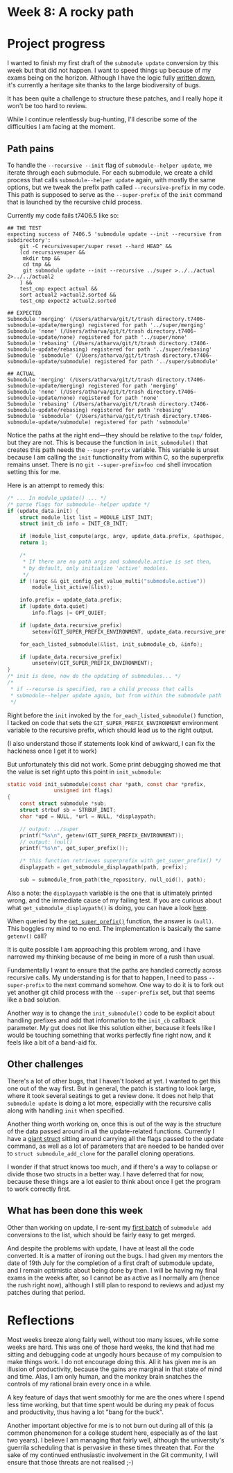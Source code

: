 # Week 8: A rocky path

# Project progress

I wanted to finish my first draft of the `submodule update` conversion by this week but that did not happen. I want to speed things up because of my exams being on the horizon. Although I have the logic fully [written down](https://github.com/tfidfwastaken/git/commits/submodule-helper-update-1), it's currently a heritage site thanks to the large biodiversity of bugs.

It has been quite a challenge to structure these patches, and I really hope it won't be too hard to review.

While I continue relentlessly bug-hunting, I'll describe some of the difficulties I am facing at the moment.

## Path pains

To handle the `--recursive --init` flag of `submodule--helper update`, we iterate through each submodule. For each submodule, we create a child process that calls `submodule--helper update` again, with mostly the same options, but we tweak the prefix path called `--recursive-prefix` in my code. This path is supposed to serve as the `--super-prefix` of the `init` command that is launched by the recursive child process.

Currently my code fails t7406.5 like so:

```
## THE TEST
expecting success of 7406.5 'submodule update --init --recursive from subdirectory':
	git -C recursivesuper/super reset --hard HEAD^ &&
	(cd recursivesuper &&
	 mkdir tmp &&
	 cd tmp &&
	 git submodule update --init --recursive ../super >../../actual 2>../../actual2
	) &&
	test_cmp expect actual &&
	sort actual2 >actual2.sorted &&
	test_cmp expect2 actual2.sorted

## EXPECTED
Submodule 'merging' (/Users/atharva/git/t/trash directory.t7406-submodule-update/merging) registered for path '../super/merging'
Submodule 'none' (/Users/atharva/git/t/trash directory.t7406-submodule-update/none) registered for path '../super/none'
Submodule 'rebasing' (/Users/atharva/git/t/trash directory.t7406-submodule-update/rebasing) registered for path '../super/rebasing'
Submodule 'submodule' (/Users/atharva/git/t/trash directory.t7406-submodule-update/submodule) registered for path '../super/submodule'

## ACTUAL
Submodule 'merging' (/Users/atharva/git/t/trash directory.t7406-submodule-update/merging) registered for path 'merging'
Submodule 'none' (/Users/atharva/git/t/trash directory.t7406-submodule-update/none) registered for path 'none'
Submodule 'rebasing' (/Users/atharva/git/t/trash directory.t7406-submodule-update/rebasing) registered for path 'rebasing'
Submodule 'submodule' (/Users/atharva/git/t/trash directory.t7406-submodule-update/submodule) registered for path 'submodule'
```

Notice the paths at the right end—they should be relative to the `tmp/` folder, but they are not. This is because the function in `init_submodule()` that creates this path needs the `--super-prefix` variable. This variable is unset because I am calling the `init` functionality from within C, so the superprefix remains unset. There is no `git --super-prefix=foo cmd` shell invocation setting this for me.

Here is an attempt to remedy this:

```c
/* ... In module_update() ... */
/* parse flags for submodule--helper update */
if (update_data.init) {
    struct module_list list = MODULE_LIST_INIT;
    struct init_cb info = INIT_CB_INIT;

    if (module_list_compute(argc, argv, update_data.prefix, &pathspec, &list) < 0)
    return 1;

    /*
     * If there are no path args and submodule.active is set then,
     * by default, only initialize 'active' modules.
     */
    if (!argc && git_config_get_value_multi("submodule.active"))
        module_list_active(&list);

    info.prefix = update_data.prefix;
    if (update_data.quiet)
        info.flags |= OPT_QUIET;

    if (update_data.recursive_prefix)
        setenv(GIT_SUPER_PREFIX_ENVIRONMENT, update_data.recursive_prefix, 1);

    for_each_listed_submodule(&list, init_submodule_cb, &info);

    if (update_data.recursive_prefix)
        unsetenv(GIT_SUPER_PREFIX_ENVIRONMENT);
}
/* init is done, now do the updating of submodules... */
/*
 * if --recurse is specified, run a child process that calls
 * submodule--helper update again, but from within the submodule path
 */
```

Right before the `init` invoked by the `for_each_listed_submodule()` function, I tacked on code that sets the `GIT_SUPER_PREFIX_ENVIRONMENT` environment variable to the recursive prefix, which should lead us to the right output.

(I also understand those if statements look kind of awkward, I can fix the hackiness once I get it to work)

But unfortunately this did not work. Some print debugging showed me that the value is set right upto this point in `init_submodule`:

```c
static void init_submodule(const char *path, const char *prefix,
			   unsigned int flags)
{
	const struct submodule *sub;
	struct strbuf sb = STRBUF_INIT;
	char *upd = NULL, *url = NULL, *displaypath;

	// output: ../super
	printf("%s\n", getenv(GIT_SUPER_PREFIX_ENVIRONMENT));
	// output: (null)
	printf("%s\n", get_super_prefix());

	/* this function retrieves superprefix with get_super_prefix() */
	displaypath = get_submodule_displaypath(path, prefix);

	sub = submodule_from_path(the_repository, null_oid(), path);

```

Also a note: the `displaypath` variable is the one that is ultimately printed wrong, and the immediate cause of my failing test. If you are curious about what `get_submodule_displaypath()` is doing, you can have a look [here](https://github.com/git/git/blob/211eca0895794362184da2be2a2d812d070719d3/builtin/submodule--helper.c#L253-L271).

When queried by the [`get_super_prefix()`](https://github.com/gitgitgadget/git/blob/d486ca60a51c9cb1fe068803c3f540724e95e83a/environment.c#L237-L245) function, the answer is `(null)`. This boggles my mind to no end. The implementation is basically the same `getenv()` call?

It is quite possible I am approaching this problem wrong, and I have narrowed my thinking because of me being in more of a rush than usual.

Fundamentally I want to ensure that the paths are handled correctly across recursive calls. My understanding is for that to happen, I need to pass `--super-prefix` to the next command somehow. One way to do it is to fork out yet another git child process with the `--super-prefix` set, but that seems like a bad solution.

Another way is to change the `init_submodule()` code to be explicit about handling prefixes and add that information to the `init_cb` callback parameter. My gut does not like this solution either, because it feels like I would be touching something that works perfectly fine right now, and it feels like a bit of a band-aid fix.

## Other challenges

There's a lot of other bugs, that I haven't looked at yet. I wanted to get this one out of the way first. But in general, the patch is starting to look large, where it took several seatings to get a review done. It does not help that `submodule update` is doing a lot more, especially with the recursive calls along with handling `init` when specified.

Another thing worth working on, once this is out of the way is the structure of the data passed around in all the update-related functions. Currently I have a [giant struct](https://github.com/tfidfwastaken/git/blob/09dcb05c4035dba46aaaa62cd1f03fc271067cde/builtin/submodule--helper.c#L2044-L2077) sitting around carrying all the flags passed to the update command, as well as a lot of parameters that are needed to be handed over to `struct submodule_add_clone` for the parallel cloning operations.

I wonder if that struct knows too much, and if there's a way to collapse or divide those two structs in a better way. I have deferred that for now, because these things are a lot easier to think about once I get the program to work correctly first.

## What has been done this week

Other than working on update, I re-sent my [first batch](https://lore.kernel.org/git/20210710074801.19917-1-raykar.ath@gmail.com/) of `submodule add` conversions to the list, which should be fairly easy to get merged.

And despite the problems with update, I have at least all the code converted. It is a matter of ironing out the bugs. I had given my mentors the date of 19th July for the completion of a first draft of submodule update, and I remain optimistic about being done by then. I will be having my final exams in the weeks after, so I cannot be as active as I normally am (hence the rush right now), although I still plan to respond to reviews and adjust my patches during that period.

# Reflections

Most weeks breeze along fairly well, without too many issues, while some weeks are hard. This was one of those hard weeks, the kind that had me sitting and debugging code at ungodly hours because of my compulsion to make things work. I do not encourage doing this. All it has given me is an illusion of productivity, because the gains are marginal in that state of mind and time. Alas, I am only human, and the monkey brain snatches the controls of my rational brain every once in a while.

A key feature of days that went smoothly for me are the ones where I spend less time working, but that time spent would be during my peak of focus and productivity, thus having a lot "bang for the buck".

Another important objective for me is to not burn out during all of this (a common phenomenon for a college student here, especially as of the last two years). I believe I am managing that fairly well, although the university's guerrila scheduling that is pervasive in these times threaten that. For the sake of my continued enthusiastic involvement in the Git community, I will ensure that those threats are not realised ;-)
